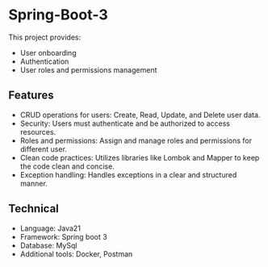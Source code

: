 # Spring-Boot-3
This project provides:
- User onboarding
- Authentication
- User roles and permissions management
  
## Features
- CRUD operations for users: Create, Read, Update, and Delete user data.
- Security: Users must authenticate and be authorized to access resources.
- Roles and permissions: Assign and manage roles and permissions for different user.
- Clean code practices: Utilizes libraries like Lombok and Mapper to keep the code clean and concise.
- Exception handling: Handles exceptions in a clear and structured manner.

## Technical 
- Language: Java21
- Framework: Spring boot 3
- Database: MySql
- Additional tools: Docker, Postman
